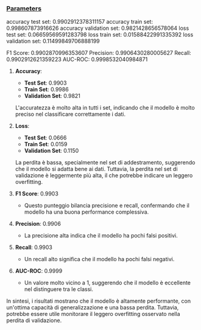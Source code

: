 

### [Parameters](./parameters.txt)

accuracy test set: 0.9902912378311157
accuracy train set: 0.998607873916626
accuracy validation set: 0.9821428656578064
loss test set: 0.06659569591283798
loss train set: 0.01588422991335392
loss validation set: 0.11499849706888199

F1 Score: 0.9902870996353607
Precision: 0.9906430280005627
Recall: 0.9902912621359223
AUC-ROC: 0.9998532040984871

1. **Accuracy**:
   - **Test Set**: 0.9903
   - **Train Set**: 0.9986
   - **Validation Set**: 0.9821

   L'accuratezza è molto alta in tutti i set, indicando che il modello è molto preciso nel classificare correttamente i dati.

2. **Loss**:
   - **Test Set**: 0.0666
   - **Train Set**: 0.0159
   - **Validation Set**: 0.1150

   La perdita è bassa, specialmente nel set di addestramento, suggerendo che il modello si adatta bene ai dati. Tuttavia, la perdita nel set di validazione è leggermente più alta, il che potrebbe indicare un leggero overfitting.

3. **F1 Score**: 0.9903
   - Questo punteggio bilancia precisione e recall, confermando che il modello ha una buona performance complessiva.

4. **Precision**: 0.9906
   - La precisione alta indica che il modello ha pochi falsi positivi.

5. **Recall**: 0.9903
   - Un recall alto significa che il modello ha pochi falsi negativi.

6. **AUC-ROC**: 0.9999
   - Un valore molto vicino a 1, suggerendo che il modello è eccellente nel distinguere tra le classi.

In sintesi, i risultati mostrano che il modello è altamente performante, con un'ottima capacità di generalizzazione e una bassa perdita. Tuttavia, potrebbe essere utile monitorare il leggero overfitting osservato nella perdita di validazione.

